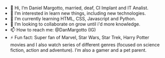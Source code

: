 - 👋 Hi, I’m Daniel Margotto, married, deaf, CI Implant and IT Analist.
- 👀 I’m interested in learn new things, including new technologies.
- 🌱 I’m currently learning HTML, CSS, Javascript and Python.
- 💞️ I’m looking to collaborate on grow until i'd more knowledge.
- 📫 How to reach me: @DanMargotto (IG)
- ⚡ Fun fact: Super fan of Marvel, Star Wars, Star Trek, Harry Potter movies and I also watch series of different genres (focused on science fiction, action and adventure). I’m also a gamer and a pet parent.

<!---
DanMargotto/DanMargotto is a ✨ special ✨ repository because its `README.md` (this file) appears on your GitHub profile.
You can click the Preview link to take a look at your changes.
--->
